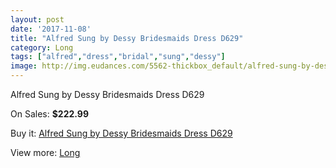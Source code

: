 ```yaml
---
layout: post
date: '2017-11-08'
title: "Alfred Sung by Dessy Bridesmaids Dress D629"
category: Long
tags: ["alfred","dress","bridal","sung","dessy"]
image: http://img.eudances.com/5562-thickbox_default/alfred-sung-by-dessy-bridesmaids-dress-d629.jpg
---
```

Alfred Sung by Dessy Bridesmaids Dress D629

On Sales: **$222.99**
<a href="https://www.eudances.com/en/long/1915-alfred-sung-by-dessy-bridesmaids-dress-d629.html"><amp-img layout="responsive" width="600" height="600" src="//img.eudances.com/5562-thickbox_default/alfred-sung-by-dessy-bridesmaids-dress-d629.jpg" alt="Alfred Sung by Dessy Bridesmaids Dress D629 0" /></a>
<a href="https://www.eudances.com/en/long/1915-alfred-sung-by-dessy-bridesmaids-dress-d629.html"><amp-img layout="responsive" width="600" height="600" src="//img.eudances.com/5563-thickbox_default/alfred-sung-by-dessy-bridesmaids-dress-d629.jpg" alt="Alfred Sung by Dessy Bridesmaids Dress D629 1" /></a>

Buy it: [Alfred Sung by Dessy Bridesmaids Dress D629](https://www.eudances.com/en/long/1915-alfred-sung-by-dessy-bridesmaids-dress-d629.html "Alfred Sung by Dessy Bridesmaids Dress D629")

View more: [Long](https://www.eudances.com/en/21-long "Long")